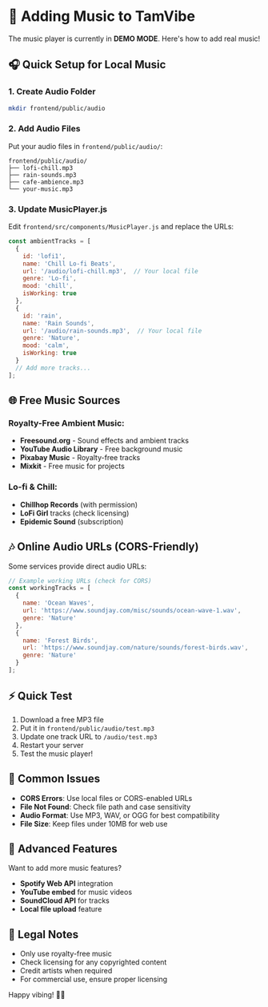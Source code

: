 # 🎵 Adding Music to TamVibe

The music player is currently in **DEMO MODE**. Here's how to add real music!

## 🎧 Quick Setup for Local Music

### 1. Create Audio Folder
```bash
mkdir frontend/public/audio
```

### 2. Add Audio Files
Put your audio files in `frontend/public/audio/`:
```
frontend/public/audio/
├── lofi-chill.mp3
├── rain-sounds.mp3
├── cafe-ambience.mp3
└── your-music.mp3
```

### 3. Update MusicPlayer.js
Edit `frontend/src/components/MusicPlayer.js` and replace the URLs:

```javascript
const ambientTracks = [
  {
    id: 'lofi1',
    name: 'Chill Lo-fi Beats',
    url: '/audio/lofi-chill.mp3',  // Your local file
    genre: 'Lo-fi',
    mood: 'chill',
    isWorking: true
  },
  {
    id: 'rain',
    name: 'Rain Sounds',
    url: '/audio/rain-sounds.mp3',  // Your local file
    genre: 'Nature',
    mood: 'calm',
    isWorking: true
  }
  // Add more tracks...
];
```

## 🌐 Free Music Sources

### Royalty-Free Ambient Music:
- **Freesound.org** - Sound effects and ambient tracks
- **YouTube Audio Library** - Free background music
- **Pixabay Music** - Royalty-free tracks
- **Mixkit** - Free music for projects

### Lo-fi & Chill:
- **Chillhop Records** (with permission)
- **LoFi Girl** tracks (check licensing)
- **Epidemic Sound** (subscription)

## 🎶 Online Audio URLs (CORS-Friendly)

Some services provide direct audio URLs:

```javascript
// Example working URLs (check for CORS)
const workingTracks = [
  {
    name: 'Ocean Waves',
    url: 'https://www.soundjay.com/misc/sounds/ocean-wave-1.wav',
    genre: 'Nature'
  },
  {
    name: 'Forest Birds',
    url: 'https://www.soundjay.com/nature/sounds/forest-birds.wav',
    genre: 'Nature'
  }
];
```

## ⚡ Quick Test

1. Download a free MP3 file
2. Put it in `frontend/public/audio/test.mp3`
3. Update one track URL to `/audio/test.mp3`
4. Restart your server
5. Test the music player!

## 🚫 Common Issues

- **CORS Errors**: Use local files or CORS-enabled URLs
- **File Not Found**: Check file path and case sensitivity
- **Audio Format**: Use MP3, WAV, or OGG for best compatibility
- **File Size**: Keep files under 10MB for web use

## 🎯 Advanced Features

Want to add more music features?
- **Spotify Web API** integration
- **YouTube embed** for music videos
- **SoundCloud API** for tracks
- **Local file upload** feature

## 📝 Legal Notes

- Only use royalty-free music
- Check licensing for any copyrighted content
- Credit artists when required
- For commercial use, ensure proper licensing

Happy vibing! 🎵✨